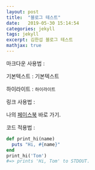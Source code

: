 ```yaml
---
layout: post
title:  "블로그 테스트"
date:   2019-05-30 15:14:54
categories: jekyll
tags: jekyll
excerpt: 김한섭 블로그 테스트
mathjax: true
---
```

마크다운 사용법 :

기본텍스트 : 기본텍스트


하이라이트 : `하이라이트`


링크 사용법 :

나의 [페이스북][facebook] 바로 가기.

[facebook]: http://facebook.com/seob3126


코드 적용법 :
```ruby
def print_hi(name)
  puts "Hi, #{name}"
end
print_hi('Tom')
#=> prints 'Hi, Tom' to STDOUT.
```
